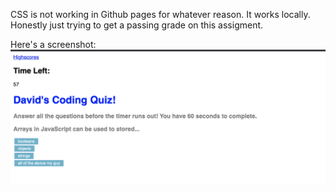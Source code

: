 CSS is not working in Github pages for whatever reason. It works locally. Honestly just trying to get a passing grade on this assigment.

Here's a screenshot:
![screenshot](sc.png)
